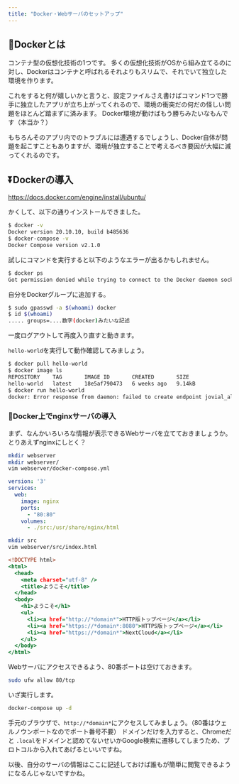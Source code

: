 ```yaml
---
title: "Docker・Webサーバのセットアップ"
---
```

## 🐋Dockerとは

コンテナ型の仮想化技術の1つです。
多くの仮想化技術がOSから組み立てるのに対し、Dockerはコンテナと呼ばれるそれよりもスリムで、それでいて独立した環境を作ります。

これをすると何が嬉しいかと言うと、設定ファイルさえ書けばコマンド1つで勝手に独立したアプリが立ち上がってくれるので、環境の衝突だの何だの怪しい問題をほとんど踏まずに済みます。
Docker環境が動けばもう勝ちみたいなもんです（本当か？）

もちろんそのアプリ内でのトラブルには遭遇するでしょうし、Docker自体が問題を起こすこともありますが、環境が独立することで考えるべき要因が大幅に減ってくれるのです。

## ⏬Dockerの導入

https://docs.docker.com/engine/install/ubuntu/

かくして、以下の通りインストールできました。

```sh
$ docker -v
Docker version 20.10.10, build b485636
$ docker-compose -v
Docker Compose version v2.1.0
```

試しにコマンドを実行すると以下のようなエラーが出るかもしれません。

```sh
$ docker ps
Got permission denied while trying to connect to the Docker daemon socket at unix:///var/run/docker.sock: Get "http://%2Fvar%2Frun%2Fdocker.sock/v1.24/containers/json": dial unix /var/run/docker.sock: connect: permission denie
```

自分をDockerグループに追加する。

```sh
$ sudo gpasswd -a $(whoami) docker
$ id $(whoami)
..... groups=....数字(docker)みたいな記述
```

一度ログアウトして再度入り直すと動きます。

`hello-world`を実行して動作確認してみましょう。

```sh
$ docker pull hello-world
$ docker image ls
REPOSITORY    TAG       IMAGE ID       CREATED       SIZE
hello-world   latest    18e5af790473   6 weeks ago   9.14kB
$ docker run hello-world
docker: Error response from daemon: failed to create endpoint jovial_almeida on network bridge: failed to add the host (veth2d04f4b) <=> sandbox (vethec11f05) pair interfaces: operation not supported.
```

### 🐋Docker上でnginxサーバの導入

まず、なんかいろいろな情報が表示できるWebサーバを立てておきましょうか。とりあえずnginxにしとく？

```sh
mkdir webserver
mkdir webserver/
vim webserver/docker-compose.yml
```

```yml:docker-compose.yml
version: '3'
services:
  web:
    image: nginx
    ports:
      - "80:80"
    volumes:
      - ./src:/usr/share/nginx/html
```

```sh
mkdir src
vim webserver/src/index.html
```

```html:index.html
<!DOCTYPE html>
<html>
  <head>
    <meta charset="utf-8" />
    <title>ようこそ</title>
  </head>
  <body>
    <h1>ようこそ</h1>
    <ul>
      <li><a href="http://*domain*">HTTP版トップページ</a></li>
      <li><a href="https://*domain*:8080">HTTPS版トップページ</a></li>
      <li><a href="https://*domain*">NextCloud</a></li>
    </ul>
  </body>
</html>
```

Webサーバにアクセスできるよう、80番ポートは空けておきます。

```sh
sudo ufw allow 80/tcp
```

いざ実行します。

```sh
docker-compose up -d
```

手元のブラウザで、`http://*domain*`にアクセスしてみましょう。（80番はウェルノウンポートなのでポート番号不要）
ドメインだけを入力すると、Chromeだと `.local`をドメインと認めてないせいかGoogle検索に遷移してしまうため、プロトコルから入れてあげるといいですね。

以後、自分のサーバの情報はここに記述しておけば誰もが簡単に閲覧できるようになるんじゃないですかね。
